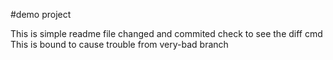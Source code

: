 #demo project

This is simple readme file changed and commited
check to see the diff cmd
This is bound to cause trouble from very-bad branch